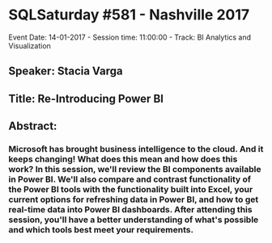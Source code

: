 # SQLSaturday #581 - Nashville 2017
Event Date: 14-01-2017 - Session time: 11:00:00 - Track: BI Analytics and Visualization
## Speaker: Stacia Varga
## Title: Re-Introducing Power BI
## Abstract:
### Microsoft has brought business intelligence to the cloud. And it keeps changing! What does this mean and how does this work? In this session, we'll review the BI components available in Power BI. We'll also compare and contrast functionality of the Power BI tools with the functionality built into Excel, your current options for refreshing data in Power BI, and how to get real-time data into Power BI dashboards. After attending this session, you'll have a better understanding of what's possible and which tools best meet your requirements.
